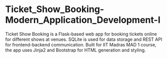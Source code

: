 # Ticket_Show_Booking-Modern_Application_Development-I
Ticket Show Booking is a Flask-based web app for booking tickets online for different shows at venues. SQLite is used for data storage and REST API for frontend-backend communication. Built for IIT Madras MAD 1 course, the app uses Jinja2 and Bootstrap for HTML generation and styling.
